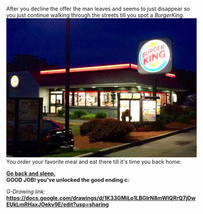 After you decline the offer the man leaves and seems to just disappear so you just continue walking through the streets till you spot a *BurgerKing*.  
![](../images/burgerking.jpg)  
You order your favorite meal and eat there till it's time you back home.  

[**Go back and sleep.**](../home.md)  
**GOOD JOB! you've unlocked the good ending c:**

*G-Drawing link:* **https://docs.google.com/drawings/d/1K33GMiLo1LBGIrN8mWIQRrQ7jDwEUkLmRHaxJOekv9E/edit?usp=sharing**   